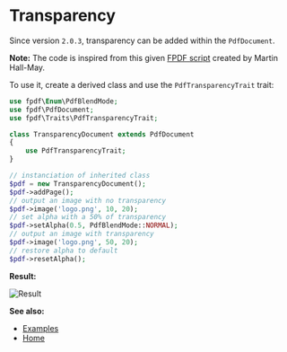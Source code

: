 # Transparency

Since version `2.0.3`, transparency can be added within the `PdfDocument`.

**Note:** The code is inspired from this given
[FPDF script](http://www.fpdf.org/en/script/script74.php) created by
Martin Hall-May.

To use it, create a derived class and use the `PdfTransparencyTrait` trait:

```php
use fpdf\Enum\PdfBlendMode;
use fpdf\PdfDocument;
use fpdf\Traits\PdfTransparencyTrait;

class TransparencyDocument extends PdfDocument
{
    use PdfTransparencyTrait;
}

// instanciation of inherited class
$pdf = new TransparencyDocument();
$pdf->addPage();
// output an image with no transparency
$pdf->image('logo.png', 10, 20);
// set alpha with a 50% of transparency
$pdf->setAlpha(0.5, PdfBlendMode::NORMAL);
// output an image with transparency
$pdf->image('logo.png', 50, 20);
// restore alpha to default
$pdf->resetAlpha();
```

**Result:**

![Result](images/transparency.png)

**See also:**

- [Examples](examples.md)
- [Home](../README.md)
